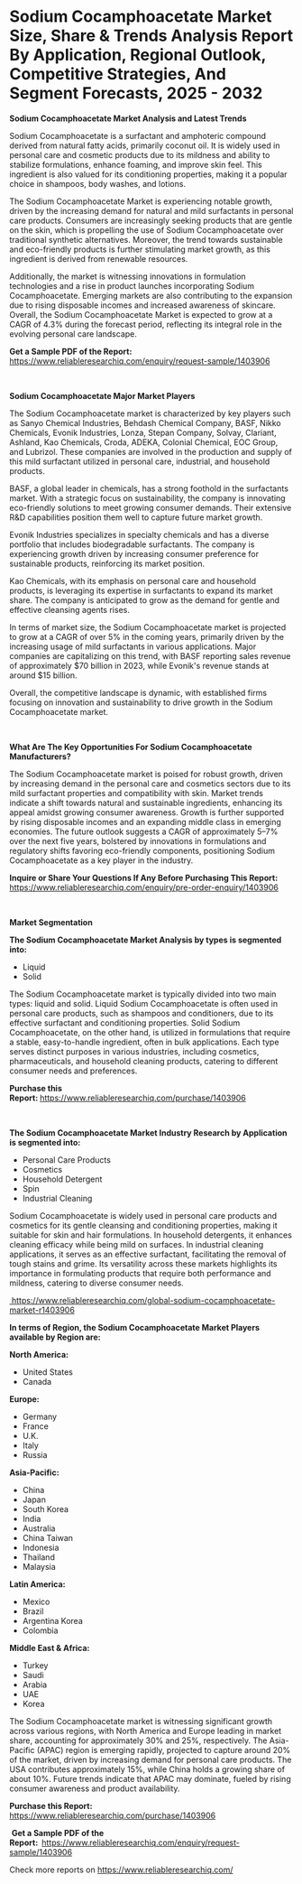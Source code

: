 <p><h1>Sodium Cocamphoacetate Market Size, Share & Trends Analysis Report By Application, Regional Outlook, Competitive Strategies, And Segment Forecasts, 2025 - 2032</h1></p><p><strong>Sodium Cocamphoacetate Market Analysis and Latest Trends</strong></p>
<p><p>Sodium Cocamphoacetate is a surfactant and amphoteric compound derived from natural fatty acids, primarily coconut oil. It is widely used in personal care and cosmetic products due to its mildness and ability to stabilize formulations, enhance foaming, and improve skin feel. This ingredient is also valued for its conditioning properties, making it a popular choice in shampoos, body washes, and lotions.</p><p>The Sodium Cocamphoacetate Market is experiencing notable growth, driven by the increasing demand for natural and mild surfactants in personal care products. Consumers are increasingly seeking products that are gentle on the skin, which is propelling the use of Sodium Cocamphoacetate over traditional synthetic alternatives. Moreover, the trend towards sustainable and eco-friendly products is further stimulating market growth, as this ingredient is derived from renewable resources.</p><p>Additionally, the market is witnessing innovations in formulation technologies and a rise in product launches incorporating Sodium Cocamphoacetate. Emerging markets are also contributing to the expansion due to rising disposable incomes and increased awareness of skincare. Overall, the Sodium Cocamphoacetate Market is expected to grow at a CAGR of 4.3% during the forecast period, reflecting its integral role in the evolving personal care landscape.</p></p>
<p><strong>Get a Sample PDF of the Report:&nbsp;</strong> <a href="https://www.reliableresearchiq.com/enquiry/request-sample/1403906?utm_campaign=1896&utm_medium=2&utm_source=Github&utm_content=ia&utm_term=13012025&utm_id=sodium-cocamphoacetate">https://www.reliableresearchiq.com/enquiry/request-sample/1403906</a></p>
<p>&nbsp;</p>
<p><strong>Sodium Cocamphoacetate Major Market Players</strong></p>
<p><p>The Sodium Cocamphoacetate market is characterized by key players such as Sanyo Chemical Industries, Behdash Chemical Company, BASF, Nikko Chemicals, Evonik Industries, Lonza, Stepan Company, Solvay, Clariant, Ashland, Kao Chemicals, Croda, ADEKA, Colonial Chemical, EOC Group, and Lubrizol. These companies are involved in the production and supply of this mild surfactant utilized in personal care, industrial, and household products.</p><p>BASF, a global leader in chemicals, has a strong foothold in the surfactants market. With a strategic focus on sustainability, the company is innovating eco-friendly solutions to meet growing consumer demands. Their extensive R&D capabilities position them well to capture future market growth.</p><p>Evonik Industries specializes in specialty chemicals and has a diverse portfolio that includes biodegradable surfactants. The company is experiencing growth driven by increasing consumer preference for sustainable products, reinforcing its market position.</p><p>Kao Chemicals, with its emphasis on personal care and household products, is leveraging its expertise in surfactants to expand its market share. The company is anticipated to grow as the demand for gentle and effective cleansing agents rises.</p><p>In terms of market size, the Sodium Cocamphoacetate market is projected to grow at a CAGR of over 5% in the coming years, primarily driven by the increasing usage of mild surfactants in various applications. Major companies are capitalizing on this trend, with BASF reporting sales revenue of approximately $70 billion in 2023, while Evonik's revenue stands at around $15 billion.</p><p>Overall, the competitive landscape is dynamic, with established firms focusing on innovation and sustainability to drive growth in the Sodium Cocamphoacetate market.</p></p>
<p>&nbsp;</p>
<p><strong>What Are The Key Opportunities For Sodium Cocamphoacetate Manufacturers?</strong></p>
<p><p>The Sodium Cocamphoacetate market is poised for robust growth, driven by increasing demand in the personal care and cosmetics sectors due to its mild surfactant properties and compatibility with skin. Market trends indicate a shift towards natural and sustainable ingredients, enhancing its appeal amidst growing consumer awareness. Growth is further supported by rising disposable incomes and an expanding middle class in emerging economies. The future outlook suggests a CAGR of approximately 5–7% over the next five years, bolstered by innovations in formulations and regulatory shifts favoring eco-friendly components, positioning Sodium Cocamphoacetate as a key player in the industry.</p></p>
<p><strong>Inquire or Share Your Questions If Any Before Purchasing This Report:</strong> <a href="https://www.reliableresearchiq.com/enquiry/pre-order-enquiry/1403906?utm_campaign=1896&utm_medium=2&utm_source=Github&utm_content=ia&utm_term=13012025&utm_id=sodium-cocamphoacetate">https://www.reliableresearchiq.com/enquiry/pre-order-enquiry/1403906</a></p>
<p>&nbsp;</p>
<p><strong>Market Segmentation</strong></p>
<p><strong>The Sodium Cocamphoacetate Market Analysis by types is segmented into:</strong></p>
<p><ul><li>Liquid</li><li>Solid</li></ul></p>
<p><p>The Sodium Cocamphoacetate market is typically divided into two main types: liquid and solid. Liquid Sodium Cocamphoacetate is often used in personal care products, such as shampoos and conditioners, due to its effective surfactant and conditioning properties. Solid Sodium Cocamphoacetate, on the other hand, is utilized in formulations that require a stable, easy-to-handle ingredient, often in bulk applications. Each type serves distinct purposes in various industries, including cosmetics, pharmaceuticals, and household cleaning products, catering to different consumer needs and preferences.</p></p>
<p><strong>Purchase this Report:&nbsp;</strong><a href="https://www.reliableresearchiq.com/purchase/1403906?utm_campaign=1896&utm_medium=2&utm_source=Github&utm_content=ia&utm_term=13012025&utm_id=sodium-cocamphoacetate">https://www.reliableresearchiq.com/purchase/1403906</a></p>
<p>&nbsp;</p>
<p><strong>The Sodium Cocamphoacetate Market Industry Research by Application is segmented into:</strong></p>
<p><ul><li>Personal Care Products</li><li>Cosmetics</li><li>Household Detergent</li><li>Spin</li><li>Industrial Cleaning</li></ul></p>
<p><p>Sodium Cocamphoacetate is widely used in personal care products and cosmetics for its gentle cleansing and conditioning properties, making it suitable for skin and hair formulations. In household detergents, it enhances cleaning efficacy while being mild on surfaces. In industrial cleaning applications, it serves as an effective surfactant, facilitating the removal of tough stains and grime. Its versatility across these markets highlights its importance in formulating products that require both performance and mildness, catering to diverse consumer needs.</p></p>
<p><a href="https://www.reliableresearchiq.com/global-sodium-cocamphoacetate-market-r1403906?utm_campaign=1896&utm_medium=2&utm_source=Github&utm_content=ia&utm_term=13012025&utm_id=sodium-cocamphoacetate">&nbsp;https://www.reliableresearchiq.com/global-sodium-cocamphoacetate-market-r1403906</a></p>
<p><strong>In terms of Region, the Sodium Cocamphoacetate Market Players available by Region are:</strong></p>
<p>
    <p> <strong> North America: </strong>
        <ul>
            <li>United States</li>
            <li>Canada</li>
        </ul>
        </p> 
    <p> <strong> Europe: </strong>
        <ul>
            <li>Germany</li>
            <li>France</li>
            <li>U.K.</li>
            <li>Italy</li>
            <li>Russia</li>
        </ul>
        </p> 
    <p> <strong> Asia-Pacific: </strong>
        <ul>
            <li>China</li>
            <li>Japan</li>
            <li>South Korea</li>
            <li>India</li>
            <li>Australia</li>
            <li>China Taiwan</li>
            <li>Indonesia</li>
            <li>Thailand</li>
            <li>Malaysia</li>
        </ul>
        </p> 
    <p> <strong> Latin America: </strong>
        <ul>
            <li>Mexico</li>
            <li>Brazil</li>
            <li>Argentina Korea</li>
            <li>Colombia</li>
        </ul>
        </p> 
    <p> <strong> Middle East & Africa: </strong>
        <ul>
            <li>Turkey</li>
            <li>Saudi</li>
            <li>Arabia</li>
            <li>UAE</li>
            <li>Korea</li>
        </ul>
    </p>
    </p>
<p><p>The Sodium Cocamphoacetate market is witnessing significant growth across various regions, with North America and Europe leading in market share, accounting for approximately 30% and 25%, respectively. The Asia-Pacific (APAC) region is emerging rapidly, projected to capture around 20% of the market, driven by increasing demand for personal care products. The USA contributes approximately 15%, while China holds a growing share of about 10%. Future trends indicate that APAC may dominate, fueled by rising consumer awareness and product availability.</p></p>
<p><strong>Purchase this Report: </strong><a href="https://www.reliableresearchiq.com/purchase/1403906?utm_campaign=1896&utm_medium=2&utm_source=Github&utm_content=ia&utm_term=13012025&utm_id=sodium-cocamphoacetate">https://www.reliableresearchiq.com/purchase/1403906</a></p>
<p>&nbsp;<strong>Get a Sample PDF of the Report:&nbsp;&nbsp;</strong><a href="https://www.reliableresearchiq.com/enquiry/request-sample/1403906?utm_campaign=1896&utm_medium=2&utm_source=Github&utm_content=ia&utm_term=13012025&utm_id=sodium-cocamphoacetate">https://www.reliableresearchiq.com/enquiry/request-sample/1403906</a></p>
<p><strong></strong></p>
<p>Check more reports on <a href="https://www.reliableresearchiq.com/?utm_campaign=1896&utm_medium=2&utm_source=Github&utm_content=ia&utm_term=13012025&utm_id=sodium-cocamphoacetate">https://www.reliableresearchiq.com/</a></p>